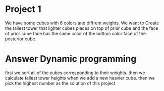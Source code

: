 # Project 1
We have some cubes with 6 colors and diffrent weights. We want to Create the tallest tower that lighter cubes places on top of prior cube and the face of prior cube face has the same color of the bottom color face of the posterior cube.

# Answer Dynamic programming
first we sort all of the cubes corresponding to their weights. then we calculate tallest tower heights when we add a new heavier cube. 
then we pick the highest number as the solution of this project
